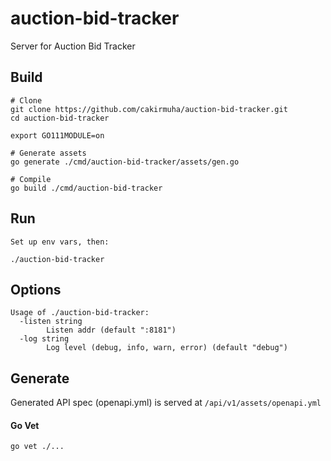 # auction-bid-tracker

Server for Auction Bid Tracker

## Build

    # Clone
    git clone https://github.com/cakirmuha/auction-bid-tracker.git
    cd auction-bid-tracker

    export GO111MODULE=on

    # Generate assets
    go generate ./cmd/auction-bid-tracker/assets/gen.go 

    # Compile
    go build ./cmd/auction-bid-tracker

## Run
   
    Set up env vars, then:
   
    ./auction-bid-tracker

## Options

    Usage of ./auction-bid-tracker:
      -listen string
            Listen addr (default ":8181")
      -log string
            Log level (debug, info, warn, error) (default "debug")
            
## Generate

Generated API spec (openapi.yml) is served at `/api/v1/assets/openapi.yml`

#### Go Vet

    go vet ./...
